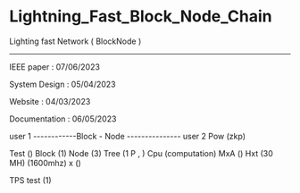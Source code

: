 # Lightning_Fast_Block_Node_Chain
 Lighting fast Network ( BlockNode )
 
_____________________________________


IEEE paper : 07/06/2023

System Design :  05/04/2023


Website : 04/03/2023

Documentation : 06/05/2023






user 1 ------------Block - Node --------------- user 2
Pow (zkp)

Test ()
Block (1)
Node (3)
Tree (1 P ,  )
Cpu (computation) MxA ()
Hxt (30 MH) 
(1600mhz) x ()


TPS test (1)


